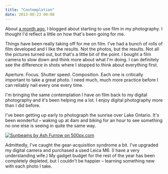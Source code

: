 ```yaml
---
title: "Contemplation"
date: 2013-08-23 00:00
---
```


About [a month ago](http://ashfurrow.com/blog/film), I blogged about starting to use film in my photography. I thought I'd reflect a little on how that's been going for me.

Things have been really taking off for me on film. I've had a bunch of rolls of film developed and I like the results. Not the photos, but the results. Not all the pictures turned out, but that's a little bit of the point. I bought a film camera to slow down and think more about what I'm doing. I can definitely see the difference in shots where I stopped to think about everything first.

Aperture. Focus. Shutter speed. Composition. Each one is critically important to take a great photo. I need much, much more practice before I can reliably nail every one every time.

I'm bringing the same contemplation I have on film back to my digital photography and it's been helping me a lot. I enjoy digital photography more than I did before.

I've been getting up early to photograph the sunrise over Lake Ontario. It's been wonderful – waking up at 4am and biking for an hour to see something no one else is seeing in quite the same way.

 [![Sunbeams by Ash Furrow on 500px.com](http://pcdn.500px.net/43453186/83d81bf6788364ebcfa7416494ce8c85d11de6b3/4.jpg)](http://500px.com/photo/43453186)

Admittedly, I've caught the gear-acquisition syndrome a bit. I've upgraded my digital camera and purchased a used Leica M6. (I have a very understanding wife.) My gadget budget for the rest of the year has been completely depleted, but I couldn't be happier – learning something new with each photo I take.

<!-- more -->
